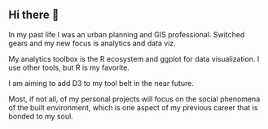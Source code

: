 ## Hi there 👋



In my past life I was an urban planning and GIS professional. Switched gears and my new focus is analytics and data viz. 

My analytics toolbox is the R ecosystem and ggplot for data visualization. I use other tools, but R is my favorite.

I am aiming to add D3 to my tool belt in the near future.

Most, if not all, of my personal projects will focus on the social phenomena of the built environment, which is one aspect of my previous career that is bonded to my soul.



